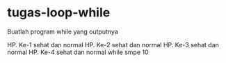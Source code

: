 # tugas-loop-while

Buatlah program while yang outputnya

HP. Ke-1 sehat dan normal
HP. Ke-2 sehat dan normal
HP. Ke-3 sehat dan normal
HP. Ke-4 sehat dan normal
while smpe 10
